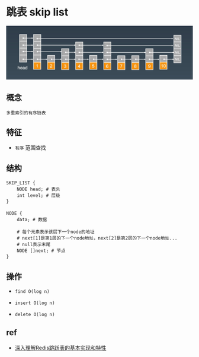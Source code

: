 # 跳表 skip list

![img](res/ds-skiplist.png)

## 概念

    多重索引的有序链表

## 特征

- `有序` 范围查找

## 结构

    SKIP_LIST {
        NODE head; # 表头
        int level; # 层级
    }

    NODE {
        data; # 数据

        # 每个元素表示该层下一个node的地址
        # next[1]是第1层的下一个node地址，next[2]是第2层的下一个node地址...
        # null表示末尾
        NODE []next; # 节点
    }

## 操作

- `find O(log n)`

- `insert O(log n)`

- `delete O(log n)`

## ref

- [深入理解Redis跳跃表的基本实现和特性](https://juejin.cn/post/6893072817206591496)
